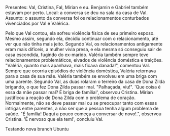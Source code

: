 Presentes: Val, Cristina, Fal, Mirian e eu. Benjamin e Gabriel também estavam por perto. 
Local: a conversa se deu na sala da casa de Val. 
Assunto: o assunto da conversa foi os relacionamentos conturbados vivenciados por Val e Valérica. 

Pelo que Val contou, ela sofreu violência física de seu primeiro esposo. Mesmo assim, segundo ela, decidiu continuar com o relacionamento, até ver que não tinha mais jeito. Segundo Val, os relacionamentos antigamente eram mais difíceis, a mulher vivia presa, e ela mesma só conseguiu sair de casa escondida, fugindo do ex-marido. Valéria também sempre teve relacionamentos problemáticos, eivados de violência doméstica e traições. "Valéria, quanto mais apanhava, mais ficava danada!", comentou Val. Sempre que ocorria episódios de violência doméstica, Valéria retornava para a casa de sua mãe. Valéria também se envolveu em uma briga com uma parente. Segundo Val, as duas rolaram o terreiro da casa de Dona Zilda brigando, o que fez Dona Zilda passar mal. "Palhaçada, viu!". 'Que coisa é essa da mãe passar mal? É briga de família!', observou Cristina. Mirian justificou a reação de Dona Zilda com o problema de coração. Normalmente, não se deve passar mal ou se preocupar tanto com essas intrigas entre parentes, a não ser que a pessoa tenha algum problema de saúde. "É família! Daqui a pouco começa a conversar de novo!.", observou Cristina. 'É nervoso que ela tem!', concluiu Val. 


Testando nova branch Ubuntu

